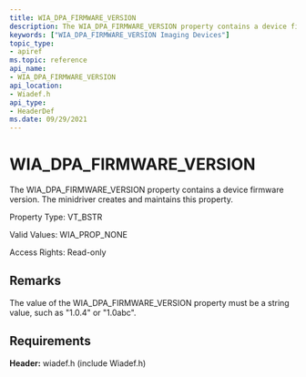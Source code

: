 ```yaml
---
title: WIA_DPA_FIRMWARE_VERSION
description: The WIA_DPA_FIRMWARE_VERSION property contains a device firmware version. The minidriver creates and maintains this property.
keywords: ["WIA_DPA_FIRMWARE_VERSION Imaging Devices"]
topic_type:
- apiref
ms.topic: reference
api_name:
- WIA_DPA_FIRMWARE_VERSION
api_location:
- Wiadef.h
api_type:
- HeaderDef
ms.date: 09/29/2021
---
```


# WIA_DPA_FIRMWARE_VERSION

The WIA_DPA_FIRMWARE_VERSION property contains a device firmware version. The minidriver creates and maintains this property.

Property Type: VT_BSTR

Valid Values: WIA_PROP_NONE

Access Rights: Read-only

## Remarks

The value of the WIA_DPA_FIRMWARE_VERSION property must be a string value, such as "1.0.4" or "1.0abc".

## Requirements

**Header:** wiadef.h (include Wiadef.h)
